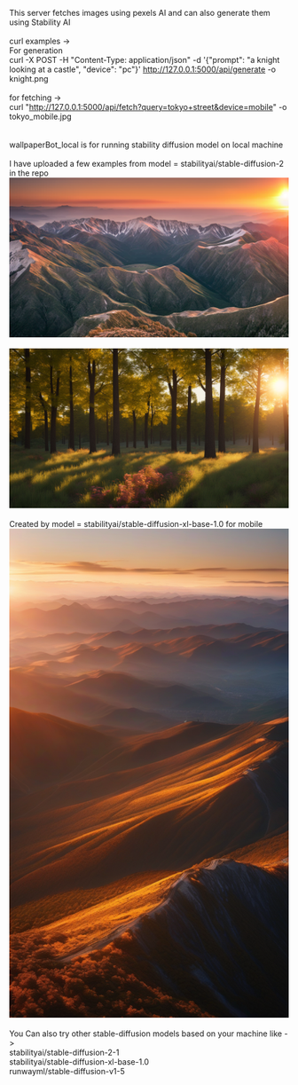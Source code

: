 This server fetches images using pexels AI and can also generate them using Stability AI <br/>
<br/>
curl examples -> <br/>
For generation<br/>
curl -X POST -H "Content-Type: application/json"      -d '{"prompt": "a knight looking at a castle", "device": "pc"}'      http://127.0.0.1:5000/api/generate -o knight.png <br/>
<br/>
for fetching -> <br/>
curl "http://127.0.0.1:5000/api/fetch?query=tokyo+street&device=mobile" -o tokyo_mobile.jpg <br/>
<br/>
<br/>
wallpaperBot_local is for running stability diffusion model on local machine<br/>
<br/>
I have uploaded a few examples from model = stabilityai/stable-diffusion-2 in the repo <br/>
![example 1](examples/sunrise_on_a_mountain_top.png) <br/>
<br/>
![example 2](examples/cinematic_view_of_a_sunset.png) <br/>
<br/>
Created by model = stabilityai/stable-diffusion-xl-base-1.0 for mobile <br/>
![example 3](examples/sunrise_on_a_mountain_mobile.png) <br/>
<br/>
You Can also try other stable-diffusion models based on your machine like -> <br/>
stabilityai/stable-diffusion-2-1 <br/>
stabilityai/stable-diffusion-xl-base-1.0 <br/>
runwayml/stable-diffusion-v1-5 <br/>
